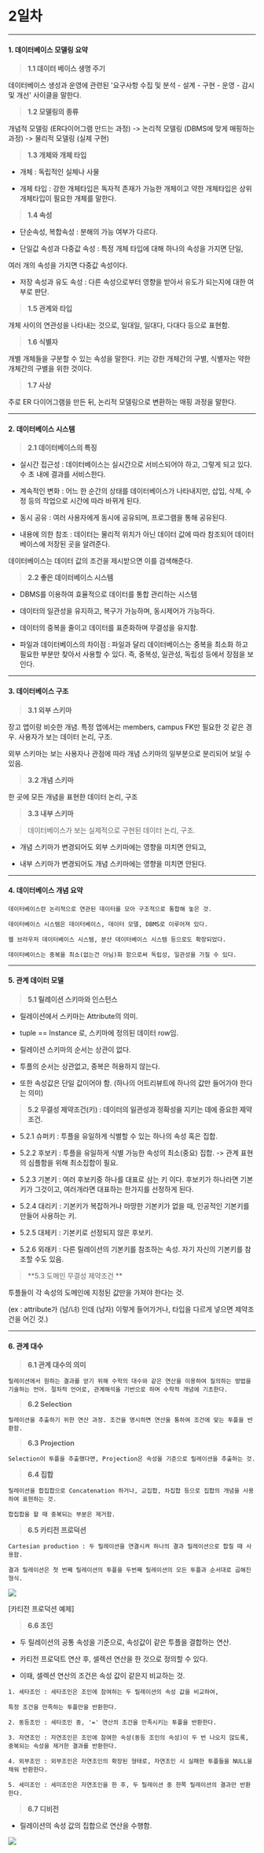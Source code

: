 # 2일차 


-----------------------


#### **1. 데이터베이스 모델링 요약**

> **1.1 데이터 베이스 생명 주기**


데이터베이스 생성과 운영에 관련된 '요구사항 수집 및 분석 - 설계 - 구현 - 운영 - 감시 및 개선' 사이클을 말한다.


> **1.2 모델링의 종류**


개념적 모델링 (ER다이어그램 만드는 과정) -> 논리적 모델링 (DBMS에 맞게 매핑하는 과정) -> 물리적 모델링 (실제 구현)


> **1.3 개체와 개체 타입**


- 개체 : 독립적인 실체나 사물

- 개체 타입 : 강한 개체타입은 독자적 존재가 가능한 개체이고 약한 개체타입은 상위 개체타입이 필요한 개체를 말한다.


> **1.4 속성**


- 단순속성, 복합속성 : 분해의 가능 여부가 다르다.

- 단일값 속성과 다중값 속성 : 특정 개체 타입에 대해 하나의 속성을 가지면 단일, 

여러 개의 속성을 가지면 다중값 속성이다.

- 저장 속성과 유도 속성 : 다른 속성으로부터 영향을 받아서 유도가 되는지에 대한 여부로 판단.


> **1.5 관계와 타입**


개체 사이의 연관성을 나타내는 것으로, 일대일, 일대다, 다대다 등으로 표현함.


> **1.6 식별자**


개별 개체들을 구분할 수 있는 속성을 말한다. 키는 강한 개체간의 구별, 식별자는 약한 개체간의 구별을 위한 것이다.


> **1.7 사상**


주로 ER 다이어그램을 만든 뒤, 논리적 모델링으로 변환하는 매핑 과정을 말한다.


-----------------------

#### **2. 데이터베이스 시스템**


> **2.1 데이터베이스의 특징**

- 실시간 접근성 : 데이터베이스는 실시간으로 서비스되어야 하고, 그렇게 되고 있다. 수 초 내에 결과를 서비스한다.

- 계속적인 변화 : 어느 한 순간의 상태를 데이터베이스가 나타내지만, 삽입, 삭제, 수정 등의 작업으로 시간에 따라 바뀌게 된다.

- 동시 공유 : 여러 사용자에게 동시에 공유되며, 프로그램을 통해 공유된다.

- 내용에 의한 참조 : 데이터는 물리적 위치가 아닌 데이터 값에 따라 참조되어 데이터베이스에 저장된 곳을 알려준다. 

데이터베이스는 데이터 값의 조건을 제시받으면 이를 검색해준다.


> **2.2 좋은 데이터베이스 시스템**

- DBMS를 이용하여 효율적으로 데이터를 통합 관리하는 시스템

- 데이터의 일관성을 유지하고, 복구가 가능하며, 동시제어가 가능하다.

- 데이터의 중복을 줄이고 데이터를 표준화하며 무결성을 유지함.

- 파일과 데이터베이스의 차이점 : 파일과 달리 데이터베이스는 중복을 최소화 하고 필요한 부분만 찾아서 사용할 수 있다. 즉, 중복성, 일관성, 독립성 등에서 장점을 보인다.


-----------------------


#### **3. 데이터베이스 구조**


> **3.1 외부 스키마**

장고 앱이랑 비슷한 개념. 특정 앱에서는 members, campus FK만 필요한 것 같은 경우. 사용자가 보는 데이터 논리, 구조.

외부 스키마는 보는 사용자나 관점에 따라 개념 스키마의 일부분으로 분리되어 보일 수 있음.

> **3.2 개념 스키마**

한 곳에 모든 개념을 표현한 데이터 논리, 구조

> **3.3 내부 스키마**

> 데이터베이스가 보는 실제적으로 구현된 데이터 논리, 구조.

- 개념 스키마가 변경되어도 외부 스키마에는 영향을 미치면 안되고,

- 내부 스키마가 변경되어도 개념 스키마에는 영향을 미치면 안된다.


-----------------------


#### **4. 데이터베이스 개념 요약**

```
데이터베이스란 논리적으로 연관된 데이터를 모아 구조적으로 통합해 놓은 것.

데이터베이스 시스템은 데이터베이스, 데이터 모델, DBMS로 이루어져 있다.

웹 브라우저 데이터베이스 시스템, 분산 데이터베이스 시스템 등으로도 확장되었다.

데이터베이스는 중복을 최소(없는건 아님)화 함으로써 독립성, 일관성을 가질 수 있다.
```


-----------------------


#### **5. 관계 데이터 모델**


> **5.1 릴레이션 스키마와 인스턴스**

- 릴레이션에서 스키마는 Attribute의 의미.

- tuple == Instance 로, 스키마에 정의된 데이터 row임.

- 릴레이션 스키마의 순서는 상관이 없다.

- 투플의 순서는 상관없고, 중복은 허용하지 않는다.

- 또한 속성값은 단일 값이어야 함. (하나의 어트리뷰트에 하나의 값만 들어가야 한다는 의미)

> **5.2 무결성 제약조건(키) : 데이터의 일관성과 정확성을 지키는 데에 중요한 제약조건.**

- 5.2.1 슈퍼키 : 투플을 유일하게 식별할 수 있는 하나의 속성 혹은 집합.

- 5.2.2 후보키 : 투플을 유일하게 식별 가능한 속성의 최소(중요) 집합. -> 관계 표현의 심플함을 위해 최소집합이 필요.

- 5.2.3 기본키 : 여러 후보키중 하나를 대표로 삼는 키 이다. 후보키가 하나라면 기본키가 그것이고, 여러개라면 대표하는 한가지를 선정하게 된다.

- 5.2.4 대리키 : 기본키가 복잡하거나 마땅한 기본키가 없을 때, 인공적인 기본키를 만들어 사용하는 키.

- 5.2.5 대체키 : 기본키로 선정되지 않은 후보키.

- 5.2.6 외래키 : 다른 릴레이션의 기본키를 참조하는 속성. 자기 자신의 기본키를 참조할 수도 있음.

> **5.3 도메인 무결성 제약조건 **

투플들이 각 속성의 도메인에 지정된 값만을 가져야 한다는 것. 

(ex : attribute가 (남/녀) 인데 (남자) 이렇게 들어가거나, 타입을 다르게 넣으면 제약조건을 어긴 것.)



-----------------------


#### **6. 관계 대수**


> **6.1 관계 대수의 의미**

```
릴레이션에서 원하는 결과를 얻기 위해 수학의 대수와 같은 연산을 이용하여 질의하는 방법을 기술하는 언어. 절차적 언어로, 관계해석을 기반으로 하며 수학적 개념에 기초한다.
```

> **6.2 Selection**

```
릴레이션을 추출하기 위한 연산 과정. 조건을 명시하면 연산을 통하여 조건에 맞는 투플을 반환함.
```

> **6.3 Projection**

```
Selection이 투플을 추출했다면, Projection은 속성을 기준으로 릴레이션을 추출하는 것.
```

> **6.4 집합**

```
릴레이션을 합집합으로 Concatenation 하거나, 교집합, 차집합 등으로 집합의 개념을 사용하여 표현하는 것.

합집합을 할 때 중복되는 부분은 제거함.
```

> **6.5 카티전 프로덕션**

```
Cartesian production : 두 릴레이션을 연결시켜 하나의 결과 릴레이션으로 합칠 때 사용함.

결과 릴레이션은 첫 번째 릴레이션의 투플을 두번째 릴레이션의 모든 투플과 순서대로 곱해진 형식.
```

![](https://raw.github.com/yoonkt200/DataScience/master/week1_Database/week1_images/2-1.png)

[카티전 프로덕션 예제]

> **6.6 조인**

- 두 릴레이션의 공통 속성을 기준으로, 속성값이 같은 투플을 결합하는 연산.

- 카티전 프로덕트 연산 후, 셀렉션 연산을 한 것으로 정의할 수 있다.

- 이때, 셀렉션 연산의 조건은 속성 값이 같은지 비교하는 것.

```
1. 세타조인 : 세타조인은 조인에 참여하는 두 릴레이션의 속성 값을 비교하여,

특정 조건을 만족하는 투플만을 반환한다.

2. 동등조인 : 세타조인 중, '=' 연산의 조건을 만족시키는 투플을 반환한다.

3. 자연조인 : 자연조인은 조인에 참여한 속성(동등 조인의 속성)이 두 번 나오지 않도록, 중복되는 속성을 제거한 결과를 반환한다.

4. 외부조인 : 외부조인은 자연조인의 확장된 형태로, 자연조인 시 실패한 투플들을 NULL을 채워 반환한다.

5. 세미조인 : 세미조인은 자연조인을 한 후, 두 릴레이션 중 한쪽 릴레이션의 결과만 반환한다.
```

> **6.7 디비전**

- 릴레이션의 속성 값의 집합으로 연산을 수행함.

![](https://raw.github.com/yoonkt200/DataScience/master/week1_Database/week1_images/2-2.png)

